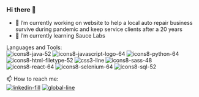 ### Hi there 👋

<!--
**lyly2112/lyly2112** is a ✨ _special_ ✨ repository because its `README.md` (this file) appears on your GitHub profile.
-->

- 🔭 I’m currently working on website to help a local auto repair business survive during pandemic and keep service clients after a 20 years
- 🌱 I’m currently learning Sauce Labs

Languages and Tools: <br>
![icons8-java-52](https://user-images.githubusercontent.com/31433730/97638602-2482c380-19fa-11eb-924c-d3e0f111780e.png)
![icons8-javascript-logo-64](https://user-images.githubusercontent.com/31433730/97638203-5182a680-19f9-11eb-841d-4273a74f1ccd.png)
![icons8-python-64](https://user-images.githubusercontent.com/31433730/97638193-4d568900-19f9-11eb-85ff-017188cd9091.png)
![icons8-html-filetype-52](https://user-images.githubusercontent.com/31433730/97638669-49773680-19fa-11eb-9835-6950a99d9104.png)
![css3-line](https://user-images.githubusercontent.com/31433730/97637504-061bc880-19f8-11eb-832d-3c0d667fb9dd.png)
![icons8-sass-48](https://user-images.githubusercontent.com/31433730/97638714-601d8d80-19fa-11eb-8a76-89eb3105411a.png)
![icons8-react-64](https://user-images.githubusercontent.com/31433730/97638208-534c6a00-19f9-11eb-8ce8-5adf1a11ec7e.png)
![icons8-selenium-64](https://user-images.githubusercontent.com/31433730/97638196-4f204c80-19f9-11eb-9f24-cad83adb9420.png)
![icons8-sql-52](https://user-images.githubusercontent.com/31433730/97638773-7f1c1f80-19fa-11eb-9b3e-e0bbfa1231e6.png)


📫 How to reach me: <br>
[![linkedin-fill](https://user-images.githubusercontent.com/31433730/97636407-4f6b1880-19f6-11eb-915a-737b76f52c9f.png)][1]
[![global-line](https://user-images.githubusercontent.com/31433730/97636511-79243f80-19f6-11eb-9376-b0d2427bd2e5.png)][2]

[1]: https://www.linkedin.com/in/liliya-sherstobitova-322a4b125/
[2]: https://liliya-sherstobitova.netlify.app/



